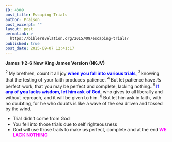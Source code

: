 ```yaml
---
ID: 4309
post_title: Escaping Trials
author: Praison
post_excerpt: ""
layout: post
permalink: >
  https://biblerevelation.org/2015/09/escaping-trials/
published: true
post_date: 2015-09-07 12:41:17
---
```

<strong>James 1:2-6</strong>
<strong> New King James Version (NKJV)</strong>

<span class="text Jas-1-2"><sup class="versenum">2 </sup>My brethren, count it all joy <span style="color: #0000ff;"><strong>when you fall into various trials</strong></span>, </span><span id="en-NKJV-30270" class="text Jas-1-3"><sup class="versenum">3 </sup>knowing that the testing of your faith produces patience. </span><span id="en-NKJV-30271" class="text Jas-1-4"><sup class="versenum">4 </sup>But let patience have <i>its</i> perfect work, that you may be perfect and complete, lacking nothing. </span><span id="en-NKJV-30272" class="text Jas-1-5"><sup class="versenum">5 </sup><span style="color: #0000ff;"><strong>If any of you lacks wisdom, let him ask of God</strong></span>, who gives to all liberally and without reproach, and it will be given to him. </span><span id="en-NKJV-30273" class="text Jas-1-6"><sup class="versenum">6 </sup>But let him ask in faith, with no doubting, for he who doubts is like a wave of the sea driven and tossed by the wind.</span>
<ul>
	<li>Trial didn't come from God</li>
	<li>You fell into those trials due to self righteousness</li>
	<li>God will use those trails to make us perfect, complete and at the end <span style="color: #ff00ff;"><strong>WE LACK NOTHING</strong></span></li>
</ul>